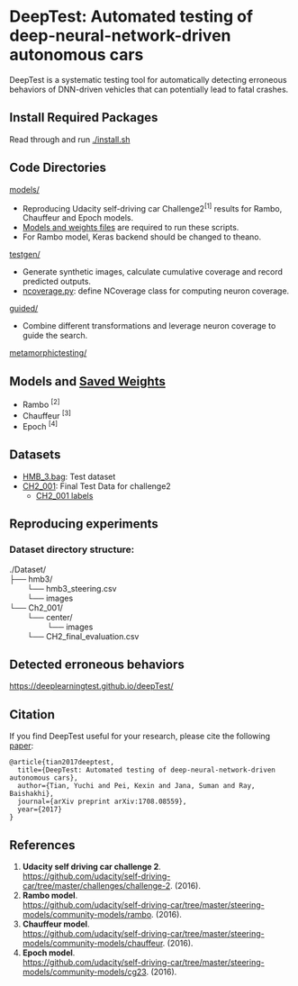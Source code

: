 # DeepTest: Automated testing of deep-neural-network-driven autonomous cars

DeepTest is a systematic testing tool for automatically detecting erroneous behaviors of DNN-driven vehicles that can potentially lead to fatal crashes.

## Install Required Packages

Read through and run [./install.sh](./install.sh)

## Code Directories

[models/](models/)  

* Reproducing Udacity self-driving car Challenge2<sup>[1]</sup> results for Rambo, Chauffeur and Epoch models.  
* [Models and weights files](https://github.com/ARiSE-Lab/deepTest#models-and-saved-weights) are required to run these scripts.
* For Rambo model, Keras backend should be changed to theano.  

[testgen/](testgen/)
* Generate synthetic images, calculate cumulative coverage and record predicted outputs.
* [ncoverage.py](testgen/ncoverage.py): define NCoverage class for computing neuron coverage. 

[guided/](guided/)  
* Combine different transformations and leverage neuron coverage to guide the search.

[metamorphictesting/](metamorphictesting/) 

## Models and [Saved Weights](https://github.com/udacity/self-driving-car/tree/master/steering-models/evaluation)    
* Rambo <sup>[2]</sup>  
* Chauffeur <sup>[3]</sup>
* Epoch <sup>[4]</sup>

 
## Datasets

* [HMB_3.bag](https://github.com/udacity/self-driving-car/blob/master/datasets/CH2/HMB_3.bag.tar.gz.torrent): Test dataset  
* [CH2_001](https://github.com/udacity/self-driving-car/tree/master/datasets/CH2): Final Test Data for challenge2
  * [CH2_001 labels](https://github.com/udacity/self-driving-car/blob/master/challenges/challenge-2/CH2_final_evaluation.csv)

## Reproducing experiments

### Dataset directory structure:  
./Dataset/   
├── hmb3/  
    &nbsp;&nbsp;&nbsp;&nbsp;&nbsp;&nbsp;&nbsp;  └── hmb3_steering.csv  
    &nbsp;&nbsp;&nbsp;&nbsp;&nbsp;&nbsp;&nbsp;  └── images  
└── Ch2_001/  
    &nbsp;&nbsp;&nbsp;&nbsp;&nbsp;&nbsp;&nbsp;  └── center/  
    &nbsp;&nbsp;&nbsp;&nbsp;&nbsp;&nbsp;&nbsp;&nbsp;&nbsp;&nbsp;&nbsp;&nbsp;&nbsp;&nbsp;&nbsp;&nbsp; └── images  
    &nbsp;&nbsp;&nbsp;&nbsp;&nbsp;&nbsp;&nbsp;  └── CH2_final_evaluation.csv  

<!---### Reproducing models--->

<!---### Generate synthetic images and compute cumulative neuron coverage--->

<!---### Combine transformations and synthesize images by guided search--->

<!---### Identify erroneous behaviors by metamorphic testing--->

## Detected erroneous behaviors
https://deeplearningtest.github.io/deepTest/

## Citation
If you find DeepTest useful for your research, please cite the following [paper](https://arxiv.org/pdf/1708.08559.pdf):

```
@article{tian2017deeptest,
  title={DeepTest: Automated testing of deep-neural-network-driven autonomous cars},
  author={Tian, Yuchi and Pei, Kexin and Jana, Suman and Ray, Baishakhi},
  journal={arXiv preprint arXiv:1708.08559},
  year={2017}
}

```
## References

1.  **Udacity self driving car challenge 2**. <br /> 
https://github.com/udacity/self-driving-car/tree/master/challenges/challenge-2. (2016).
2.  **Rambo model**. <br />
https://github.com/udacity/self-driving-car/tree/master/steering-models/community-models/rambo. (2016).
3.  **Chauffeur model**. <br />
https://github.com/udacity/self-driving-car/tree/master/steering-models/community-models/chauffeur. (2016).
4.  **Epoch model**. <br />
https://github.com/udacity/self-driving-car/tree/master/steering-models/community-models/cg23. (2016).

